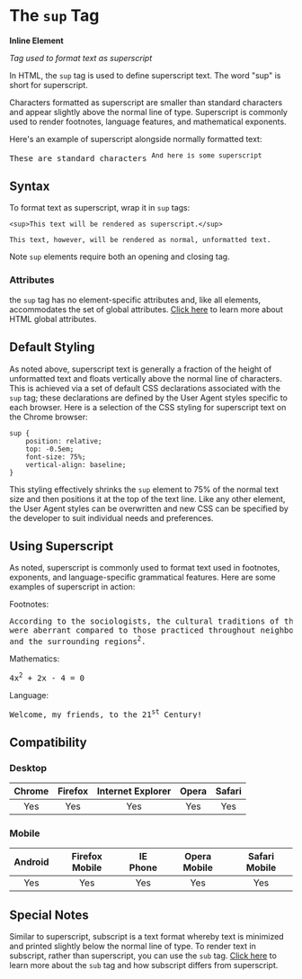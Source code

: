 # The `sup` Tag

**Inline Element**

*Tag used to format text as superscript*

In HTML, the `sup` tag is used to define superscript text. The word "sup" is short for superscript.

Characters formatted as superscript are smaller than standard characters and appear slightly above the normal line of type. Superscript is commonly used to render footnotes, language features, and mathematical exponents.

Here's an example of superscript alongside normally formatted text:
<pre>These are standard characters <sup>And here is some superscript</pre>

## Syntax

To format text as superscript, wrap it in `sup` tags:

```
<sup>This text will be rendered as superscript.</sup>

This text, however, will be rendered as normal, unformatted text.
```

Note `sup` elements require both an opening and closing tag.

### Attributes
the `sup` tag has no element-specific attributes and, like all elements, accommodates the set of global attributes. [Click here](#) to learn more about HTML global attributes.

## Default Styling
As noted above, superscript text is generally a fraction of the height of unformatted text and floats vertically above the normal line of characters. This is achieved via a set of default CSS declarations associated with the `sup` tag; these declarations are defined by the User Agent styles specific to each browser. Here is a selection of the CSS styling for superscript text on the Chrome browser:

```
sup {
    position: relative;
    top: -0.5em;
    font-size: 75%;
    vertical-align: baseline;
}
```

This styling effectively shrinks the `sup` element to 75% of the normal text size and then positions it at the top of the text line. Like any other element, the User Agent styles can be overwritten and new CSS can be specified by the developer to suit individual needs and preferences.

## Using Superscript

As noted, superscript is commonly used to format text used in footnotes, exponents, and language-specific grammatical features. Here are some examples of superscript in action:

Footnotes:
<pre>According to the sociologists, the cultural traditions of the tribe
were aberrant compared to those practiced throughout neighboring tribes
and the surrounding regions<sup>2</sup>.</pre>

Mathematics:
<pre>4x<sup>2</sup> + 2x - 4 = 0</pre>

Language:
<pre>Welcome, my friends, to the 21<sup>st</sup> Century!</pre>

## Compatibility

### Desktop

| Chrome  | Firefox | Internet Explorer | Opera | Safari |
|:-------:|:-------:|:-----------------:|:-----:|:------:|
|   Yes  |   Yes   |       Yes         |  Yes  |  Yes   |

### Mobile

| Android  | Firefox Mobile | IE Phone | Opera Mobile | Safari Mobile |
|:--------:|:--------------:|:--------:|:------------:|:-------------:|
|    Yes   |        Yes     |   Yes    |      Yes     |      Yes      |


## Special Notes

Similar to superscript, subscript is a text format whereby text is minimized and printed slightly below the normal line of type. To render text in subscript, rather than superscript, you can use the `sub` tag. [Click here](#) to learn more about the `sub` tag and how subscript differs from superscript.
